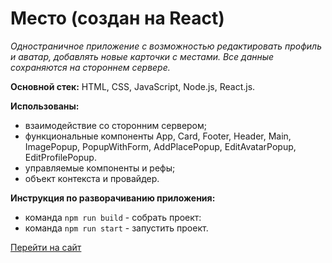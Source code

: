 # Место (создан на React)
_Одностраничное приложение с возможностью редактировать профиль и аватар, добавлять новые карточки с местами. Все данные сохраняются на стороннем сервере._

**Основной стек:** HTML, CSS, JavaScript, Node.js, React.js.

**Использованы:**
* взаимодействие со сторонним сервером;
* функциональные компоненты App, Card, Footer, Header, Main, ImagePopup, PopupWithForm, AddPlacePopup, EditAvatarPopup, EditProfilePopup.
* управляемые компоненты и рефы;
* объект контекста и провайдер.

**Инструкция по разворачиванию приложения:**
* команда `npm run build` - собрать проект:
* команда `npm run start` - запустить проект.

[Перейти на сайт](https://nadineplatonova.github.io/mesto-react)